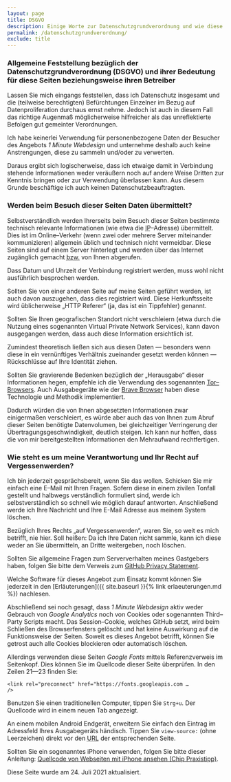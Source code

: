 ```yaml
---
layout: page
title: DSGVO
description: Einige Worte zur Datenschutzgrundverordnung und wie diese hier gewürdigt wird.
permalink: /datenschutzgrundverordnung/
exclude: title
---
```

### Allgemeine Feststellung bezüglich der Datenschutzgrundverordnung (<abbr>DSGVO</abbr>) und ihrer Bedeutung für diese Seiten beziehungsweise ihren Betreiber

Lassen Sie mich eingangs feststellen, dass ich Datenschutz insgesamt und die (teilweise berechtigten) Befürchtungen Einzelner im Bezug auf Datenproliferation durchaus ernst nehme. Jedoch ist auch in diesem Fall das richtige Augenmaß möglicherweise hilfreicher als das unreflektierte Befolgen gut gemeinter Verordnungen.

Ich habe keinerlei Verwendung für personenbezogene Daten der Besucher des Angebots <em>1 Minute Webdesign</em> und unternehme deshalb auch keine Anstrengungen, diese zu sammeln und/oder zu verwerten.

Daraus ergibt sich logischerweise, dass ich etwaige damit in Verbindung stehende Informationen weder veräußern noch auf andere Weise Dritten zur Kenntnis bringen oder zur Verwendung überlassen kann. Aus diesem Grunde beschäftige ich auch keinen Datenschutzbeauftragten.

### Werden beim Besuch dieser Seiten Daten übermittelt?

Selbstverständlich werden Ihrerseits beim Besuch dieser Seiten bestimmte technisch relevante Informationen (wie etwa die <abbr title="Internet Protocol">IP</abbr>–Adresse) übermittelt. Dies ist im Online–Verkehr (wenn zwei oder mehrere Server miteinander kommunizieren) allgemein üblich und technisch nicht vermeidbar. Diese Seiten sind auf einem Server hinterlegt und werden über das Internet zugänglich gemacht <abbr title="beziehungsweise">bzw.</abbr> von Ihnen abgerufen.

Dass Datum und Uhrzeit der Verbindung registriert werden, muss wohl nicht ausführlich besprochen werden.

Sollten Sie von einer anderen Seite auf meine Seiten geführt werden, ist auch davon auszugehen, dass dies registriert wird. Diese Herkunftsseite wird üblicherweise „<abbr>HTTP</abbr> Referer“ (ja, das ist ein Tippfehler) genannt.

Sollten Sie Ihren geografischen Standort nicht verschleiern (etwa durch die Nutzung eines sogenannten Virtual Private Network Services), kann davon ausgegangen werden, dass auch diese Information ersichtlich ist.

Zumindest theoretisch ließen sich aus diesen Daten — besonders wenn diese in ein vernünftiges Verhältnis zueinander gesetzt werden können — Rückschlüsse auf Ihre Identität ziehen.

Sollten Sie gravierende Bedenken bezüglich der „Herausgabe“ dieser Informationen hegen, empfehle ich die Verwendung des sogenannten [Tor–Browsers](https://www.torproject.org/). Auch Ausgabegeräte wie der [Brave Browser](https://brave.com/) haben diese Technologie und Methodik implementiert.

Dadurch würden die von Ihnen abgesetzten Informationen zwar einigermaßen verschleiert, es würde aber auch das von Ihnen zum Abruf dieser Seiten benötigte Datenvolumen, bei gleichzeitiger Verringerung der Übertragungsgeschwindigkeit, deutlich steigen. Ich kann nur hoffen, dass die von mir bereitgestellten Informationen den Mehraufwand rechtfertigen.

### Wie steht es um meine Verantwortung und Ihr Recht auf Vergessenwerden?

Ich bin jederzeit gesprächsbereit, wenn Sie das wollen. Schicken Sie mir einfach eine E–Mail mit Ihren Fragen. Sofern diese in einem zivilen Tonfall gestellt und halbwegs verständlich formuliert sind, werde ich selbstverständlich so schnell wie möglich darauf antworten. Anschließend werde ich Ihre Nachricht und Ihre E-Mail Adresse aus meinem System löschen.

Bezüglich Ihres Rechts „auf Vergessenwerden“, waren Sie, so weit es mich betrifft, nie hier. Soll heißen: Da ich Ihre Daten nicht sammle, kann ich diese weder an Sie übermitteln, an Dritte weitergeben, noch löschen.

Sollten Sie allgemeine Fragen zum Serververhalten meines Gastgebers haben, folgen Sie bitte dem Verweis zum [GitHub Privacy Statement](https://help.github.com/en/github/site-policy/github-privacy-statement).

Welche Software für dieses Angebot zum Einsatz kommt können Sie jederzeit in den [Erläuterungen]({{ site.baseurl }}{% link erlaeuterungen.md %}) nachlesen.

Abschließend sei noch gesagt, dass _1 Minute Webdesign_ aktiv weder Gebrauch von _Google Analytics_ noch von Cookies oder sogenannten Third–Party Scripts macht. Das Session–Cookie, welches GitHub setzt, wird beim Schließen des Browserfensters gelöscht und hat keine Auswirkung auf die Funktionsweise der Seiten. Soweit es dieses Angebot betrifft, können Sie getrost auch alle Cookies blockieren oder automatisch löschen.

Allerdings verwenden diese Seiten _Google Fonts_ mittels Referenzverweis im Seitenkopf. Dies können Sie im Quellcode dieser Seite überprüfen. In den Zeilen 21—23 finden Sie:

<code>&lt;link rel="preconnect"  href&#61;&#34;https&#58;&#47;&#47;fonts.googleapis.com … &#47;&gt;</code>

Benutzen Sie einen traditionellen Computer, tippen Sie <code><abbr>Strg</abbr>+u</code>. Der Quellcode wird in einem neuen Tab angezeigt.

An einem mobilen Android Endgerät, erweitern Sie einfach den Eintrag im Adressfeld Ihres Ausgabegeräts händisch. Tippen Sie <code>view-source:</code> (ohne Leerzeichen) direkt vor den <abbr title="Uniform Resource Locator; die Webadresse einer Seite">URL</abbr> der entsprechenden Seite.

Sollten Sie ein sogenanntes iPhone verwenden, folgen Sie bitte dieser Anleitung: <a rel="external" title="Anleitung zum Einsehen des Quellcodes von Webseiten mit iPhone von Chip.de Praxistipps" href="https://praxistipps.chip.de/quelltext-einer-website-auf-dem-iphone-oder-ipad-anzeigen-geht-das_13803">Quellcode von Webseiten mit iPhone ansehen (Chip Praxistipp)</a>.


Diese Seite wurde am 24. Juli 2021 aktualisiert.
